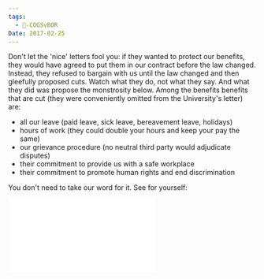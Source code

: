 ```yaml
---
tags:
  - 🥊-COGSvBOR
Date: 2017-02-25
---
```

Don't let the 'nice' letters fool you: if they wanted to protect our benefits, they would have agreed to put them in our contract before the law changed. Instead, they refused to bargain with us until the law changed and then gleefully proposed cuts. Watch what they do, not what they say. And what they did was propose the monstrosity below. Among the benefits benefits that are cut (they were conveniently omitted from the University's letter) are:

- all our leave (paid leave, sick leave, bereavement leave, holidays)
- hours of work (they could double your hours and keep your pay the same)
- our grievance procedure (no neutral third party would adjudicate disputes)
- their commitment to provide us with a safe workplace
- their commitment to promote human rights and end discrimination

You don't need to take our word for it. See for yourself:

![Regents-Initial-Proposal-02-21-2017-1.pdf](./Admin/Attachments/Regents-Initial-Proposal-02-21-2017-1.pdf)